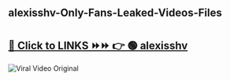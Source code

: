 
 ## alexisshv-Only-Fans-Leaked-Videos-Files

# <h2><a href="https://mediaupload.pro?alexisshv">🔗 Click to LINKS ⏩⏩ 👉 🟢 alexisshv </a></h2>

<a href="https://mediaupload.pro?alexisshv" rel="nofollow" data-target="animated-image.originalLink"><img src="https://i.ibb.co.com/xMMVF88/686577567.gif" alt="Viral Video Original" style="max-width: 100%; display: inline-block;" data-target="animated-image.originalImage"></a>